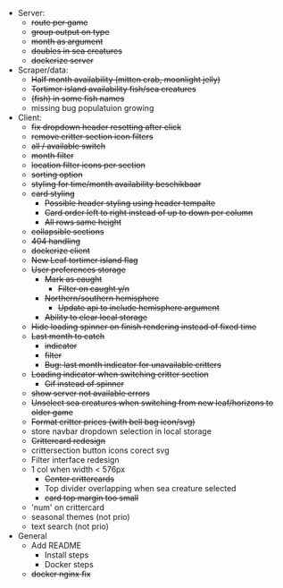 - Server:
    - ~~route per game~~
    - ~~group output on type~~
    - ~~month as argument~~
    - ~~doubles in sea creatures~~
    - ~~dockerize server~~
- Scraper/data:
    - ~~Half month availability (mitten crab, moonlight jelly)~~
    - ~~Tortimer island availability fish/sea creatures~~
    - ~~(fish) in some fish names~~
    - missing bug populatuion growing
- Client:
    - ~~fix dropdown header resetting after click~~
    - ~~remove critter section icon filters~~
    - ~~all / available switch~~
    - ~~month filter~~
    - ~~location filter icons per section~~
    - ~~sorting option~~
    - ~~styling for time/month availability beschikbaar~~
    - ~~card styling~~
        - ~~Possible header styling using header tempalte~~
        - ~~Card order left to right instead of up to down per column~~
        - ~~All rows same height~~
    - ~~collapsible sections~~
    - ~~404 handling~~
    - ~~dockerize client~~
    - ~~New Leaf tortimer island flag~~
    - ~~User preferences storage~~
        - ~~Mark as caught~~
            - ~~Filter on caught y/n~~
        - ~~Northern/southern hemisphere~~
            - ~~Update api to include hemisphere argument~~
        - ~~Ability to clear local storage~~
    - ~~Hide loading spinner on finish rendering instead of fixed time~~
    - ~~Last month to catch~~
        - ~~indicator~~
        - ~~filter~~
        - ~~Bug: last month indicator for unavailable critters~~
    - ~~Loading indicator when switching critter section~~
        - ~~Gif instead of spinner~~
    - ~~show server not available errors~~
    - ~~Unselect sea creatures when switching from new leaf/horizons to older game~~
    - ~~Format critter prices (with bell bag icon/svg)~~
    - store navbar dropdown selection in local storage
    - ~~Crittercard redesign~~
    - crittersection button icons corect svg
    - Filter interface redesign
    - 1 col when width < 576px
        - ~~Center crittercards~~
        - Top divider overlapping when sea creature selected
        - ~~card top margin too small~~
    - 'num' on crittercard
    - seasonal themes (not prio)
    - text search (not prio)
- General
    - Add README
        - Install steps
        - Docker steps
    - ~~docker nginx fix~~
    
